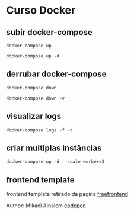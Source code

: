 # Curso Docker

## subir docker-compose
`docker-compose up` 


`docker-compose up -d` 

## derrubar docker-compose
`docker-compose down` 


`docker-compose down -v` 

## visualizar logs
`docker-compose logs -f -t` 

## criar multiplas instâncias
`docker-compose up -d --scale worker=3`


## frontend template 
frontend template retirado da página [freefrontend](https://freefrontend.com/css-forms/)

Author: Mikael Ainalem [codepen](https://codepen.io/ainalem/pen/GRqPwoz)

